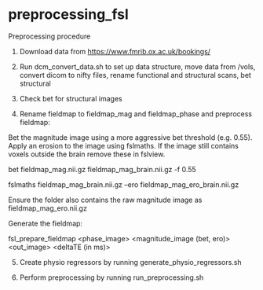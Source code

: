 # preprocessing_fsl

Preprocessing procedure

1.	Download data from https://www.fmrib.ox.ac.uk/bookings/

2.	Run dcm_convert_data.sh to set up data structure, move data from /vols, convert dicom to nifty files, rename functional and structural scans, bet structural 

3.	Check bet for structural images

4.	Rename fieldmap to fieldmap_mag and fieldmap_phase and preprocess fieldmap:

Bet the magnitude image using a more aggressive bet threshold (e.g. 0.55). Apply an erosion to the image using fslmaths. If the image still contains voxels outside the brain remove these in fslview. 

bet fieldmap_mag.nii.gz fieldmap_mag_brain.nii.gz -f 0.55

fslmaths fieldmap_mag_brain.nii.gz –ero fieldmap_mag_ero_brain.nii.gz 

Ensure the folder also contains the raw magnitude image as fieldmap_mag_ero.nii.gz

Generate the fieldmap:

fsl_prepare_fieldmap <scanner> <phase_image> <magnitude_image (bet, ero)> <out_image> <deltaTE (in ms)>

5.	Create physio regressors by running generate_physio_regressors.sh

6.	Perform preprocessing by running run_preprocessing.sh

